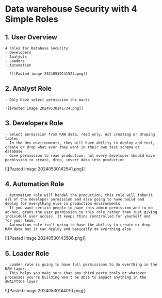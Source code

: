 # Data warehouse Security with 4 Simple Roles

## 1. User Overview

	4 roles for Database Security
	- Developers
	- Analysts
	- Loaders
	- Automation
	  
	  ![[Pasted image 20240530141524.png]]
	  
## 2. Analyst Role

	- Only have select permission the marts
	
	![[Pasted image 20240530141734.png]]
	
## 3. Developers Role

	- Select permission from RAW data, read only, not creating or droping tables
	- In the dev environments, they will have ability to deploy and test, create or drop what ever they want in their own test schema or database
	- Give permission to read production, not every developer should have permission to create, drop, insert data into production

![[Pasted image 20240530142541.png]]


## 4. Automation Role

	- Automation role will handel the production, this role will inherit all of the developer permission and also going to have build and deploy for everything else in production environments
	- If you want certain people to have this admin permission and to do ad-hoc, grant the user permission to this role rather than just giving individual user access. It keeps thins conntrolled for yourself and for your team.
	- Automation role isn't going to have the ability to create or drop RAW data but it can deploy and basically do everthing else

![[Pasted image 20240530143506.png]]


## 5. Loader Role

	- Loader role is going to have full permissions to do everthing in the RAW layer.
	- This helps you make sure that any third party tools or whatever processes you're building won't be able to impact anything in the ANALYTICS layer

![[Pasted image 20240530144010.png]]

